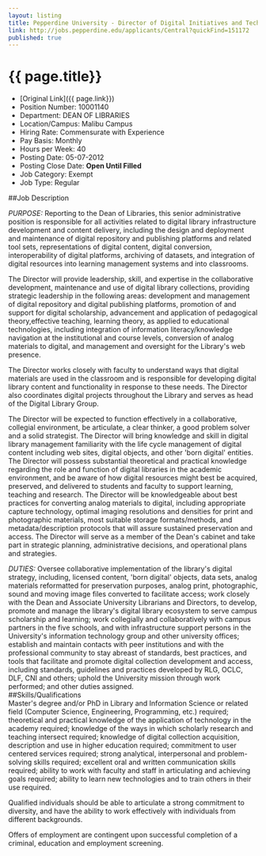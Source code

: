 ```yaml
---
layout: listing
title: Pepperdine University - Director of Digital Initiatives and Technology Strategy  
link: http://jobs.pepperdine.edu/applicants/Central?quickFind=151172  
published: true
---
```



# {{ page.title}}

* [Original Link]({{ page.link}})
* Position Number: 10001140
* Department:	 DEAN OF LIBRARIES  
* Location/Campus:	 Malibu Campus  
* Hiring Rate:	 Commensurate with Experience  
* Pay Basis:	 Monthly  
* Hours per Week:	 40  
* Posting Date:	 05-07-2012  
* Posting Close Date:	 **Open Until Filled**
* Job Category:	 Exempt  
* Job Type:	 Regular 


##Job Description	 

*PURPOSE:* Reporting to the Dean of Libraries, this senior administrative position is responsible for all activities related to digital library infrastructure development and content delivery, including the design and deployment and maintenance of digital repository and publishing platforms and related tool sets, representations of digital content, digital conversion, interoperability of digital platforms, archiving of datasets, and integration of digital resources into learning management systems and into classrooms. 

The Director will provide leadership, skill, and expertise in the collaborative development, maintenance and use of digital library collections, providing strategic leadership in the following areas: development and management of digital repository and digital publishing platforms, promotion of and support for digital scholarship, advancement and application of pedagogical theory,effective teaching, learning theory, as applied to educational technologies, including integration of information literacy/knowledge navigation at the institutional and course levels, conversion of analog materials to digital, and management and oversight for the Library's web presence. 

The Director works closely with faculty to understand ways that digital materials are used in the classroom and is responsible for developing digital library content and functionality in response to these needs. The Director also coordinates digital projects throughout the Library and serves as head of the Digital Library Group. 

The Director will be expected to function effectively in a collaborative, collegial environment, be articulate, a clear thinker, a good problem solver and a solid strategist. The Director will bring knowledge and skill in digital library management familiarity with the life cycle management of digital content including web sites, digital objects, and other 'born digital' entities. The Director will possess substantial theoretical and practical knowledge regarding the role and function of digital libraries in the academic environment, and be aware of how digital resources might best be acquired, preserved, and delivered to students and faculty to support learning, teaching and research. The Director will be knowledgeable about best practices for converting analog materials to digital, including appropriate capture technology, optimal imaging resolutions and densities for print and photographic materials, most suitable storage formats/methods, and metadata/description protocols that will assure sustained preservation and access. The Director will serve as a member of the Dean's cabinet and take part in strategic planning, administrative decisions, and operational plans and strategies. 

*DUTIES:* Oversee collaborative implementation of the library's digital strategy, including, licensed content, 'born digital' objects, data sets, analog materials reformatted for preservation purposes, analog print, photographic, sound and moving image files converted to facilitate access; work closely with the Dean and Associate University Librarians and Directors, to develop, promote and manage the library's digital library ecosystem to serve campus scholarship and learning; work collegially and collaboratively with campus partners in the five schools, and with infrastructure support persons in the University's information technology group and other university offices; establish and maintain contacts with peer institutions and with the professional community to stay abreast of standards, best practices, and tools that facilitate and promote digital collection development and access, including standards, guidelines and practices developed by RLG, OCLC, DLF, CNI and others; uphold the University mission through work performed; and other duties assigned.  
##Skills/Qualifications	 
Master's degree and/or PhD in Library and Information Science or related field (Computer Science, Engineering, Programming, etc.) required; theoretical and practical knowledge of the application of technology in the academy required; knowledge of the ways in which scholarly research and teaching intersect required; knowledge of digital collection acquisition, description and use in higher education required; commitment to user centered services required; strong analytical, interpersonal and problem-solving skills required; excellent oral and written communication skills required; ability to work with faculty and staff in articulating and achieving goals required; ability to learn new technologies and to train others in their use required. 

Qualified individuals should be able to articulate a strong commitment to diversity, and have the ability to work effectively with individuals from different backgrounds. 

Offers of employment are contingent upon successful completion of a criminal, education and employment screening.  

